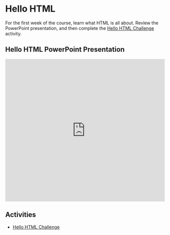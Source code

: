 # Hello HTML
For the first week of the course, learn what HTML is all about. Review the PowerPoint presentation, and then complete the [Hello HTML Challenge](HtmlIntroChallenge.md) activity.

## Hello HTML PowerPoint Presentation
<iframe src='https://view.officeapps.live.com/op/embed.aspx?src=https://hylandtechclub.com/web-101/Week01/HelloHtml.pptx' width='100%' height='450px' frameborder='0'></iframe>

## Activities
- [Hello HTML Challenge](HtmlIntroChallenge.md)